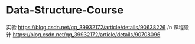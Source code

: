 # Data-Structure-Course
实验 https://blog.csdn.net/qq_39932172/article/details/90638226
/n
课程设计 https://blog.csdn.net/qq_39932172/article/details/90708096
